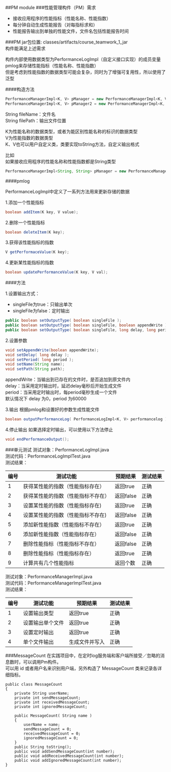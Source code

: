 ##PM module
###性能管理构件（PM）需求
- 接收应用程序的性能指标（性能名称、性能指数）
- 每分钟自动生成性能报告（对每指标求和）
- 性能报告输出到单独的性能文件，文件名包括性能报告时间

###PM
jar包位置: classes/artifacts/course_teamwork_1_jar    
构件能满足上述需求    

构件内部使用数据类型为PerformanceLogImpl（自定义接口实现）的成员变量pmlog来存储性能指标（性能名称、性能指数）    
但是考虑到性能指数的数据类型可能会复杂，同时为了增强可复用性，所以使用了泛型    

####构造方法

```java
PerformanceManagerImpl<K, V> pManager = new PerformanceManagerImpl<K, V>( fileName );
PerformanceManagerImpl<K, V> pManager2 = new PerformanceManagerImpl<K, V>( fileName, filePath );
```
String fileName：文件名     
String filePath：输出文件位置    

K为性能名称的数据类型，或者为能区别性能名称的标识的数据类型   
V为性能指数的数据类型   
K、V也可以用户自定义类，类要实现toString方法，自定义输出格式   

比如   
如果接收应用程序的性能名称和性能指数都是String类型   
```java
PerformanceManagerImpl<String, String> pManager = new PerformanceManagerImpl<String, String>( fileName );
```

####pmlog

PerformanceLogImpl中定义了一系列方法用来更新存储的数据    

1.添加一个性能指标
```java
boolean addItem(K key, V value);
```

2.删除一个性能指标
```java
boolean deleteItem(K key);
```

3.获得该性能指标的指数
```java
V getPerformaceValue(K key);
```

4.更新某性能指标的指数
```java
boolean updatePerformanceValue(K key, V val);
```



####方法

1.设置输出方式：

- singleFile为true：只输出单次   
- singleFile为false：定时输出    

```java
public boolean setOutputType( boolean singleFile );
public boolean setOutputType( boolean singleFile, boolean appendWrite );
public boolean setOutputType( boolean singleFile, long delay, long period );
```

2.设置参数
```java
void setAppendWrite(boolean appendWrite);
void setDelay( long delay );
void setPeriod( long period );
void setName(String name);
void setPath(String path);
```
appendWrite：当输出到已存在的文件时，是否追加到原文件内   
delay：当采用定时输出时，延迟delay毫秒后开始生成文件    
period：当采用定时输出时，每period毫秒生成一个文件   
默认情况下 delay 为0，period 为60000   

3.输出
根据pmlog和设置好的参数生成性能文件
```java
boolean outputPerformanceLog( PerformanceLogImpl<K, V> performancelog ) throws IOException;
```

4.停止输出
如果选择定时输出，可以使用以下方法停止
```java
void endPerformanceOutput();
```
 
###单元测试
测试对象：PerformanceLogImpl.java   
测试代码：PerformanceLogImplTest.java   
测试结果：   

编号 | 测试功能 | 预期结果 | 测试结果 |
--- | --- | --- | --- |
1 | 获得某性能的指数（性能指标存在） | 返回true | 正确 |
2 | 获得某性能的指数（性能指标不存在） | 返回false | 正确 |
3 | 设置某性能的指数（性能指标存在) | 返回true | 正确 |
4 | 设置某性能的指数（性能指标不存在) | 返回false | 正确 |
5 | 添加新性能指数（性能指标不存在） | 返回true | 正确 |
6 | 添加新性能指数（性能指标存在）| 返回false | 正确 |
7 | 删除性能指标（性能指标不存在） | 返回false | 正确 |
8 | 删除性能指标（性能指标存在）| 返回true | 正确 |
9 | 计算共有几个性能指标 | 返回个数 | 正确 |


测试对象：PerformanceManagerImpl.java  
测试代码：PerformanceManagerImplTest.java   
测试结果：   

编号 | 测试功能 | 预期结果 | 测试结果 |
--- | --- | --- | --- |
1 | 设置输出类型 | 返回true | 正确 |
2 | 设置输出单个文件 | 返回true | 正确 |
3 | 设置定时输出 | 返回true | 正确 |
4 | 单个文件输出 | 生成文件并写入 | 正确 |





###MessageCount
在实践项目中，在定时log服务端和客户端所接受／忽略的消息数时，可以调用Pm构件。   
可以用 id 或者用户名来识别用户端，另外构造了 MessageCount 类来记录各详细指标。  

```
public class MessageCount 
{
    private String userName;
    private int sendMessageCount;
    private int receivedMessageCount;
    private int ignoredMessageCount;
    
    public MessageCount( String name )
    {
        userName = name;
        sendMessageCount = 0;
        receivedMessageCount = 0;
        ignoredMessageCount = 0;
    }
    public String toString();
    public void addSendMessageCount(int number);
    public void addReceivedMessageCount(int number);
    public void addIgnoredMessageCount(int number);
}

```



